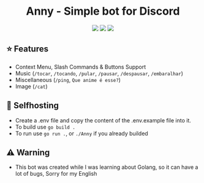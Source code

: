 <h1 align="center">Anny - Simple bot for Discord</h1>
<p align="center">
<a href="https://github.com/ItsClairton/Anny/issues"><img src="https://img.shields.io/github/issues/ItsClairton/Anny?style=flat-square"></a>
<a href="./LICENSE"><img src="https://img.shields.io/github/license/ItsClairton/Anny?style=flat-square"></a>
<a href="https://github.com/ItsClairton/Anny/actions"><img src="https://img.shields.io/github/workflow/status/ItsClairton/Anny/Build?style=flat-square"></a>
</p>

## ⭐ Features
- Context Menu, Slash Commands & Buttons Support
- Music (`/tocar`, `/tocando`, `/pular`, `/pausar`, `/despausar`, `/embaralhar`)
- Miscellaneous (`/ping`, `Que anime é esse?`)
- Image (`/cat`)

## 🚀 Selfhosting
- Create a .env file and copy the content of the .env.example file into it.
- To build use `go build .`
- To run use `go run .`, or `./Anny` if you already builded

## ⚠️ Warning
- This bot was created while I was learning about Golang, so it can have a lot of bugs, Sorry for my English